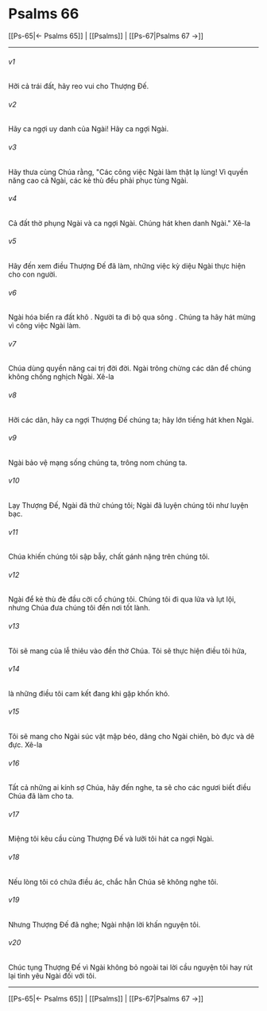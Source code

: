 # Psalms 66

[[Ps-65|← Psalms 65]] | [[Psalms]] | [[Ps-67|Psalms 67 →]]
***



###### v1 
Hỡi cả trái đất, hãy reo vui cho Thượng Đế. 

###### v2 
Hãy ca ngợi uy danh của Ngài! Hãy ca ngợi Ngài. 

###### v3 
Hãy thưa cùng Chúa rằng, "Các công việc Ngài làm thật lạ lùng! Vì quyền năng cao cả Ngài, các kẻ thù đều phải phục tùng Ngài. 

###### v4 
Cả đất thờ phụng Ngài và ca ngợi Ngài. Chúng hát khen danh Ngài." Xê-la 

###### v5 
Hãy đến xem điều Thượng Đế đã làm, những việc kỳ diệu Ngài thực hiện cho con người. 

###### v6 
Ngài hóa biển ra đất khô . Người ta đi bộ qua sông . Chúng ta hãy hát mừng vì công việc Ngài làm. 

###### v7 
Chúa dùng quyền năng cai trị đời đời. Ngài trông chừng các dân để chúng không chống nghịch Ngài. Xê-la 

###### v8 
Hỡi các dân, hãy ca ngợi Thượng Đế chúng ta; hãy lớn tiếng hát khen Ngài. 

###### v9 
Ngài bảo vệ mạng sống chúng ta, trông nom chúng ta. 

###### v10 
Lạy Thượng Đế, Ngài đã thử chúng tôi; Ngài đã luyện chúng tôi như luyện bạc. 

###### v11 
Chúa khiến chúng tôi sập bẫy, chất gánh nặng trên chúng tôi. 

###### v12 
Ngài để kẻ thù đè đầu cỡi cổ chúng tôi. Chúng tôi đi qua lửa và lụt lội, nhưng Chúa đưa chúng tôi đến nơi tốt lành. 

###### v13 
Tôi sẽ mang của lễ thiêu vào đền thờ Chúa. Tôi sẽ thực hiện điều tôi hứa, 

###### v14 
là những điều tôi cam kết đang khi gặp khốn khó. 

###### v15 
Tôi sẽ mang cho Ngài súc vật mập béo, dâng cho Ngài chiên, bò đực và dê đực. Xê-la 

###### v16 
Tất cả những ai kính sợ Chúa, hãy đến nghe, ta sẽ cho các ngươi biết điều Chúa đã làm cho ta. 

###### v17 
Miệng tôi kêu cầu cùng Thượng Đế và lưỡi tôi hát ca ngợi Ngài. 

###### v18 
Nếu lòng tôi có chứa điều ác, chắc hẳn Chúa sẽ không nghe tôi. 

###### v19 
Nhưng Thượng Đế đã nghe; Ngài nhận lời khấn nguyện tôi. 

###### v20 
Chúc tụng Thượng Đế vì Ngài không bỏ ngoài tai lời cầu nguyện tôi hay rút lại tình yêu Ngài đối với tôi.

***
[[Ps-65|← Psalms 65]] | [[Psalms]] | [[Ps-67|Psalms 67 →]]
